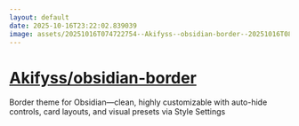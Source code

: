 ```yaml
---
layout: default
date: 2025-10-16T23:22:02.839039
image: assets/20251016T074722754--Akifyss--obsidian-border--20251016T080228430--cropped.png
---
```


# [Akifyss/obsidian-border](https://github.com/Akifyss/obsidian-border)

Border theme for Obsidian—clean, highly customizable with auto-hide controls, card layouts, and visual presets via Style Settings
